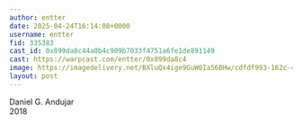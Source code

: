 ```yaml
---
author: entter
date: 2025-04-24T16:14:08+0000
username: entter
fid: 335383
cast_id: 0x899da8c44a0b4c909b7033f4751a6fe1de891149
cast: https://warpcast.com/entter/0x899da8c4
image: https://imagedelivery.net/BXluQx4ige9GuW0Ia56BHw/cdfdf993-162c-450c-94a2-081d11014f00/original
layout: post
---
```

Daniel G. Andujar   
2018  

<img src='https://imagedelivery.net/BXluQx4ige9GuW0Ia56BHw/cdfdf993-162c-450c-94a2-081d11014f00/original' alt='' referrerpolicy='no-referrer'/>